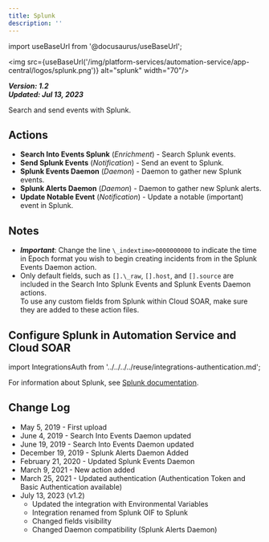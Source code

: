 ```yaml
---
title: Splunk
description: ''
---
```

import useBaseUrl from '@docusaurus/useBaseUrl';

<img src={useBaseUrl('/img/platform-services/automation-service/app-central/logos/splunk.png')} alt="splunk" width="70"/>

***Version: 1.2  
Updated: Jul 13, 2023***

Search and send events with Splunk.

## Actions

* **Search Into Events Splunk** (*Enrichment*) - Search Splunk events.
* **Send Splunk Events** (*Notification*) - Send an event to Splunk.
* **Splunk Events Daemon** (*Daemon*) - Daemon to gather new Splunk events.
* **Splunk Alerts Daemon** (*Daemon*) - Daemon to gather new Splunk alerts.
* **Update Notable Event** (*Notification*) - Update a notable (important) event in Splunk.

## Notes

* ***Important***: Change the line `\_indextime>0000000000` to indicate the time in Epoch format you wish to begin creating incidents from in the Splunk Events Daemon action.
* Only default fields, such as `[].\_raw`, `[].host`, and `[].source` are included in the Search Into Splunk Events and Splunk Events Daemon actions.   
To use any custom fields from Splunk within Cloud SOAR, make sure they are added to these action files.

## Configure Splunk in Automation Service and Cloud SOAR

import IntegrationsAuth from '../../../../reuse/integrations-authentication.md';

<IntegrationsAuth/>

For information about Splunk, see [Splunk documentation](https://docs.splunk.com/Documentation).

## Change Log

* May 5, 2019 - First upload
* June 4, 2019 - Search Into Events Daemon updated
* June 19, 2019 - Search Into Events Daemon updated
* December 19, 2019 - Splunk Alerts Daemon Added
* February 21, 2020 - Updated Splunk Events Daemon
* March 9, 2021 - New action added
* March 25, 2021 - Updated authentication (Authentication Token and Basic Authentication available)
* July 13, 2023 (v1.2)
	+ Updated the integration with Environmental Variables
	+ Integration renamed from Splunk OIF to Splunk
	+ Changed fields visibility
	+ Changed Daemon compatibility (Splunk Alerts Daemon)
